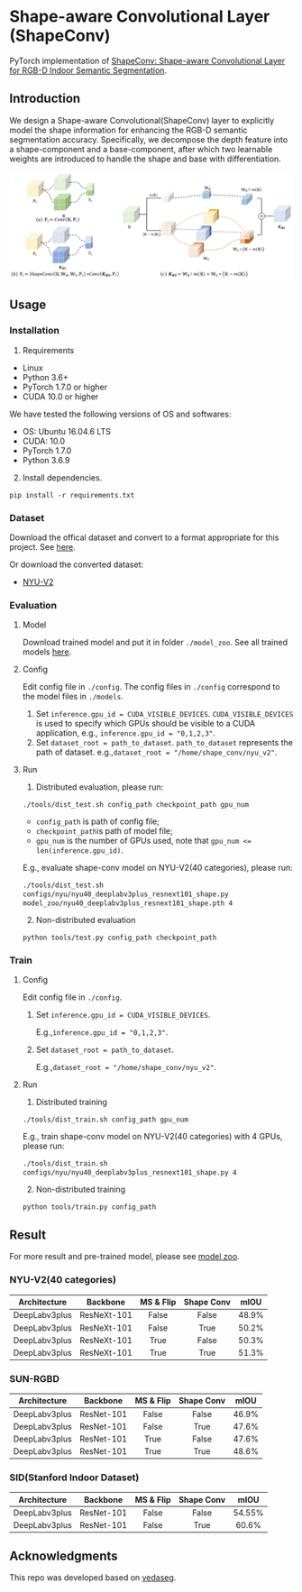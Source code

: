 # Shape-aware Convolutional Layer (ShapeConv) 
PyTorch implementation of [ShapeConv: Shape-aware Convolutional Layer for RGB-D Indoor Semantic Segmentation](https://).


## Introduction
We design a Shape-aware Convolutional(ShapeConv) layer to explicitly 
model the shape information for enhancing the RGB-D semantic segmentation 
accuracy. Specifically, we decompose the depth feature into a shape-component 
and a base-component, after which two learnable weights are introduced to 
handle the shape and base with differentiation.

![image](img/shape_conv.png)

## Usage
### Installation
1. Requirements

- Linux
- Python 3.6+
- PyTorch 1.7.0 or higher
- CUDA 10.0 or higher

We have tested the following versions of OS and softwares:

- OS: Ubuntu 16.04.6 LTS
- CUDA: 10.0
- PyTorch 1.7.0
- Python 3.6.9

2. Install dependencies.
```shell
pip install -r requirements.txt
```
### Dataset
Download the offical dataset and convert to a format appropriate for this project. See [here](./data_preparation).

Or download the converted dataset:
- [NYU-V2](https://drive.google.com/file/d/1VrRoWSxMkeJNSM12woiZEG_tN-N8ckj7/view?usp=sharing)


### Evaluation
1. Model
   
   Download trained model and put it in folder `./model_zoo`.
See all trained models [here](./model_zoo/README.md).
   
2. Config

    Edit config file in `./config`.
    The config files in `./config` correspond to the model files in `./models`.
   1. Set `inference.gpu_id = CUDA_VISIBLE_DEVICES`. 
      `CUDA_VISIBLE_DEVICES` is used to specify which GPUs should be visible to a CUDA application,
      e.g., `inference.gpu_id = "0,1,2,3"`.
   2. Set `dataset_root = path_to_dataset`. 
      `path_to_dataset` represents the path of dataset.
      e.g.,`dataset_root = "/home/shape_conv/nyu_v2"`.
3. Run
   1. Distributed evaluation, please run:
    ```shell
   ./tools/dist_test.sh config_path checkpoint_path gpu_num
    ```
   - `config_path` is path of config file; 
   - `checkpoint_path`is path of model file;
   - `gpu_num` is the number of GPUs used, note that `gpu_num <= len(inference.gpu_id)`.
    
   E.g., evaluate shape-conv model on NYU-V2(40 categories), please run:
   ```shell
   ./tools/dist_test.sh configs/nyu/nyu40_deeplabv3plus_resnext101_shape.py model_zoo/nyu40_deeplabv3plus_resnext101_shape.pth 4
    ```
   2. Non-distributed evaluation
   ```shell
   python tools/test.py config_path checkpoint_path
   ```

### Train
1. Config

    Edit config file in `./config`.
   1. Set `inference.gpu_id = CUDA_VISIBLE_DEVICES`. 
      
      E.g.,`inference.gpu_id = "0,1,2,3"`.
   2. Set `dataset_root = path_to_dataset`. 
      
      E.g.,`dataset_root = "/home/shape_conv/nyu_v2"`.

2. Run
    1. Distributed training
    ```shell
    ./tools/dist_train.sh config_path gpu_num
    ```
    E.g., train shape-conv model on NYU-V2(40 categories) with 4 GPUs, please run:
    ```shell
    ./tools/dist_train.sh configs/nyu/nyu40_deeplabv3plus_resnext101_shape.py 4
    ``` 
   2. Non-distributed training
    ```shell
    python tools/train.py config_path
    ```
## Result
For more result and pre-trained model, please see [model zoo](./model_zoo/README.md).
### NYU-V2(40 categories)
| Architecture | Backbone | MS & Flip | Shape Conv | mIOU |
|:---:|:---:|:---:|:---:| :---:|
| DeepLabv3plus | ResNeXt-101 | False | False | 48.9% |
| DeepLabv3plus | ResNeXt-101 | False | True | 50.2% |
| DeepLabv3plus | ResNeXt-101 | True | False | 50.3% |
| DeepLabv3plus | ResNeXt-101 | True | True | 51.3% |
### SUN-RGBD
| Architecture | Backbone | MS & Flip | Shape Conv | mIOU |
|:---:|:---:|:---:|:---:| :---:|
| DeepLabv3plus | ResNet-101 | False | False | 46.9% |
| DeepLabv3plus | ResNet-101 | False | True | 47.6% |
| DeepLabv3plus | ResNet-101 | True | False | 47.6% |
| DeepLabv3plus | ResNet-101 | True | True | 48.6% |
### SID(Stanford Indoor Dataset)
| Architecture | Backbone | MS & Flip | Shape Conv | mIOU |
|:---:|:---:|:---:|:---:| :---:|
| DeepLabv3plus | ResNet-101 | False | False | 54.55% |
| DeepLabv3plus | ResNet-101 | False | True | 60.6% |

## Acknowledgments
This repo was developed based on [vedaseg](https://github.com/Media-Smart/vedaseg).
